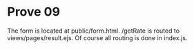 # Prove 09

The form is located at public/form.html.
/getRate is routed to views/pages/result.ejs.
Of course all routing is done in index.js.